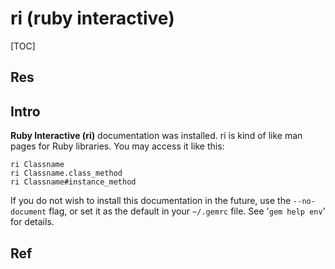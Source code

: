 # ri (ruby interactive)

[TOC]



## Res



## Intro
**Ruby Interactive (ri)** documentation was installed. ri is kind of like man
pages for Ruby libraries. You may access it like this:
```shell
ri Classname
ri Classname.class_method
ri Classname#instance_method
```
If you do not wish to install this documentation in the future, use the `--no-document` flag, or set it as the default in your `~/.gemrc` file. See '`gem help env`' for details.



## Ref

